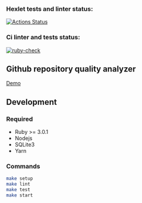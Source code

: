 ### Hexlet tests and linter status:
[![Actions Status](https://github.com/SaenkoJr/rails-project-lvl4/workflows/hexlet-check/badge.svg)](https://github.com/SaenkoJr/rails-project-lvl4/actions)

### Ci linter and tests status:
[![ruby-check](https://github.com/SaenkoJr/rails-project-lvl4/actions/workflows/ruby-check.yml/badge.svg?branch=main)](https://github.com/SaenkoJr/rails-project-lvl4/actions/workflows/ruby-check.yml)

## Github repository quality analyzer
[Demo](https://quality-analyzer.herokuapp.com/)

## Development

### Required
* Ruby >= 3.0.1
* Nodejs
* SQLite3
* Yarn

### Commands
```sh
make setup
make lint
make test
make start
```
